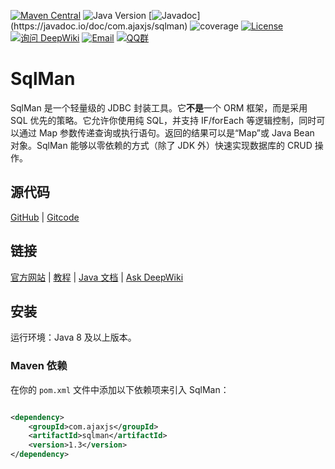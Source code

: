 [![Maven Central](https://img.shields.io/maven-central/v/com.ajaxjs/sqlman?label=Latest%20Release)](https://central.sonatype.com/artifact/com.ajaxjs/sqlman)
![Java Version](https://img.shields.io/badge/Java-8-blue)
[![Javadoc](https://img.shields.io/badge/javadoc-1.3-brightgreen.svg?)](https://javadoc.io/doc/com.ajaxjs/sqlman)
![coverage](https://img.shields.io/badge/coverage-80%25-yellowgreen.svg?maxAge=2592000)
[![License](https://img.shields.io/badge/license-Apache--2.0-green.svg?longCache=true&style=flat)](http://www.apache.org/licenses/LICENSE-2.0.txt)
[![询问 DeepWiki](https://deepwiki.com/badge.svg)](https://deepwiki.com/lightweight-component/aj-mcp)
[![Email](https://img.shields.io/badge/Contact--me-Email-orange.svg)](mailto:frank@ajaxjs.com)
[![QQ群](https://framework.ajaxjs.com/static/qq.svg)](https://shang.qq.com/wpa/qunwpa?idkey=3877893a4ed3a5f0be01e809e7ac120e346102bd550deb6692239bb42de38e22)

# SqlMan

SqlMan 是一个轻量级的 JDBC 封装工具。它**不是**一个 ORM 框架，而是采用 SQL 优先的策略。它允许你使用纯 SQL，并支持 IF/forEach 等逻辑控制，同时可以通过 Map 参数传递查询或执行语句。返回的结果可以是“Map”或 Java Bean 对象。SqlMan 能够以零依赖的方式（除了 JDK 外）快速实现数据库的 CRUD 操作。

## 源代码

[GitHub](https://github.com/lightweight-component/SqlMan) | [Gitcode](https://gitcode.com/lightweight-component/SqlMan)

## 链接

[官方网站](https://sqlman.ajaxjs.com) | [教程](https://sqlman.ajaxjs.com/docs/) | [Java 文档](https://javadoc.io/doc/com.ajaxjs/sqlman) | [Ask DeepWiki](https://deepwiki.com/lightweight-component/sqlman)

## 安装

运行环境：Java 8 及以上版本。

### Maven 依赖

在你的 `pom.xml` 文件中添加以下依赖项来引入 SqlMan：

```xml

<dependency>
    <groupId>com.ajaxjs</groupId>
    <artifactId>sqlman</artifactId>
    <version>1.3</version>
</dependency>
```